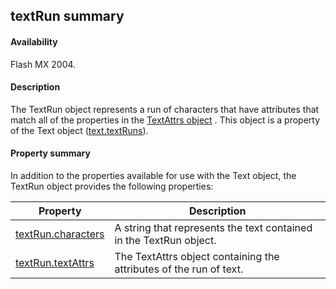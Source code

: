 ## textRun summary

#### Availability

Flash MX 2004.

#### Description

The TextRun object represents a run of characters that have attributes that match all of the properties in the [TextAttrs object](../TextAttrs_object/textAttrs_summary.md) . This object is a property of the Text object ([text.textRuns](../Text_object/text27.md)).

#### Property summary

In addition to the properties available for use with the Text object, the TextRun object provides the following properties:

| **Property** | **Description** |
| --- | --- |
| [textRun.characters](../TextRun_object/textRun1.md) | A string that represents the text contained in the TextRun object. |
| [textRun.textAttrs](../TextRun_object/textRun.md) | The TextAttrs object containing the attributes of the run of text. |

